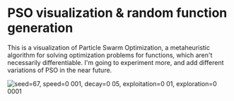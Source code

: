 # PSO visualization & random function generation

This is a visualization of Particle Swarm Optimization, a metaheuristic algorithm for solving optimization problems for functions, which aren't necessarily differentiable. I'm going to experiment more, and add different variations of PSO in the near future.

![seed=67, speed=0 001, decay=0 05, exploitation=0 01, exploration=0 0001](https://github.com/Experrior/Particle-Swarm-Optimization/assets/73387931/3642d5f8-3057-4e00-baaa-5098f79ef893)
